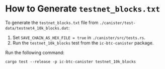 # How to Generate `testnet_blocks.txt`

To generate the `testnet_blocks.txt` file from `./canister/test-data/testnet4_10k_blocks.dat`:

1. Set `SAVE_CHAIN_AS_HEX_FILE = true` in `./canister/src/tests.rs`.
2. Run the `testnet_10k_blocks` test from the `ic-btc-canister` package.

Run the following command:

```shell
cargo test --release -p ic-btc-canister testnet_10k_blocks
```
